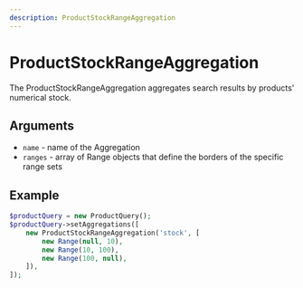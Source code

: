 ```yaml
---
description: ProductStockRangeAggregation
---
```


# ProductStockRangeAggregation

The ProductStockRangeAggregation aggregates search results by products' numerical stock.

## Arguments

- `name` - name of the Aggregation
- `ranges` - array of Range objects that define the borders of the specific range sets

## Example

``` php
$productQuery = new ProductQuery();
$productQuery->setAggregations([
    new ProductStockRangeAggregation('stock', [
        new Range(null, 10),
        new Range(10, 100),
        new Range(100, null),
    ]),
]);
```
